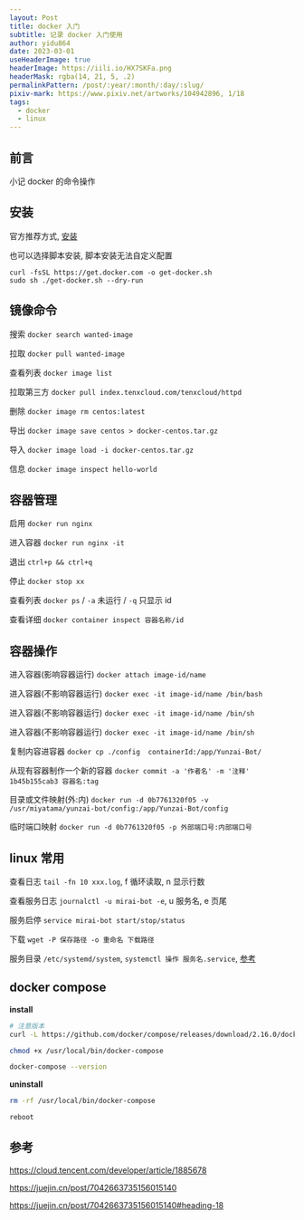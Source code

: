 ```yaml
---
layout: Post
title: docker 入门
subtitle: 记录 docker 入门使用
author: yidu864
date: 2023-03-01
useHeaderImage: true
headerImage: https://iili.io/HX7SKFa.png
headerMask: rgba(14, 21, 5, .2)
permalinkPattern: /post/:year/:month/:day/:slug/
pixiv-mark: https://www.pixiv.net/artworks/104942896, 1/18
tags:
  - docker
  - linux
---
```


## 前言

小记 docker 的命令操作

## 安装

官方推荐方式, [安装](https://docs.docker.com/engine/install/ubuntu/#uninstall-docker-engine)

也可以选择脚本安装, 脚本安装无法自定义配置

```console
curl -fsSL https://get.docker.com -o get-docker.sh
sudo sh ./get-docker.sh --dry-run
```

## 镜像命令

搜索 `docker search wanted-image`

拉取 `docker pull wanted-image`

查看列表 `docker image list`

拉取第三方 `docker pull index.tenxcloud.com/tenxcloud/httpd`

删除 `docker image rm centos:latest`

导出 `docker image save centos > docker-centos.tar.gz`

导入 `docker image load -i docker-centos.tar.gz `

信息 `docker image inspect hello-world`

## 容器管理

启用 `docker run nginx`

进入容器 `docker run nginx -it`

退出 `ctrl+p && ctrl+q`

停止 `docker stop xx`

查看列表 `docker ps` / `-a` 未运行 / `-q` 只显示 id

查看详细 `docker container inspect 容器名称/id`

## 容器操作

进入容器(影响容器运行) `docker attach image-id/name`

进入容器(不影响容器运行) `docker exec -it image-id/name /bin/bash`

进入容器(不影响容器运行) `docker exec -it image-id/name /bin/sh`

进入容器(不影响容器运行) `docker exec -it image-id/name /bin/sh`

复制内容进容器 `docker cp ./config  containerId:/app/Yunzai-Bot/`

从现有容器制作一个新的容器 `docker commit -a '作者名' -m '注释' 1b45b155cab3 容器名:tag`

目录或文件映射(外:内) `docker run -d 0b7761320f05 -v /usr/miyatama/yunzai-bot/config:/app/Yunzai-Bot/config`

临时端口映射 `docker run -d 0b7761320f05 -p 外部端口号:内部端口号`

## linux 常用

查看日志 `tail -fn 10 xxx.log`, f 循环读取, n 显示行数

查看服务日志 `journalctl -u mirai-bot -e`, u 服务名, e 页尾

服务启停 `service mirai-bot start/stop/status`

下载 `wget -P 保存路径 -o 重命名 下载路径`

服务目录 `/etc/systemd/system`, `systemctl 操作 服务名.service`, [参考](https://www.cnblogs.com/ggzhangxiaochao/p/15039617.html)

## docker compose

**install**

```sh
# 注意版本
curl -L https://github.com/docker/compose/releases/download/2.16.0/docker-compose-`uname -s`-`uname -m` -o /usr/local/bin/docker-compose

chmod +x /usr/local/bin/docker-compose

docker-compose --version
```

**uninstall**

```sh
rm -rf /usr/local/bin/docker-compose

reboot
```

## 参考

https://cloud.tencent.com/developer/article/1885678

https://juejin.cn/post/7042663735156015140

https://juejin.cn/post/7042663735156015140#heading-18
